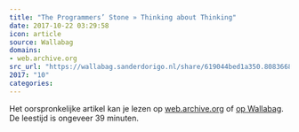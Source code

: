 ```yaml
---
title: "The Programmers’ Stone » Thinking about Thinking"
date: 2017-10-22 03:29:58
icon: article
source: Wallabag
domains:
- web.archive.org
src_url: "https://wallabag.sanderdorigo.nl/share/619044bed1a350.80836686"
2017: "10"
categories:
---
```

Het oorspronkelijke artikel kan je lezen op [web.archive.org](https://web.archive.org/web/20170610210620/http://the-programmers-stone.com/the-original-talks/day-1-thinking-about-thinking/) of [op Wallabag](https://wallabag.sanderdorigo.nl/share/619044bed1a350.80836686). De leestijd is ongeveer 39 minuten.